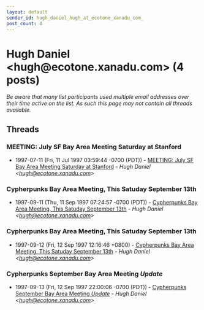 ```yaml
---
layout: default
sender_id: hugh_daniel_hugh_at_ecotone_xanadu_com_
post_count: 4
---
```


# Hugh Daniel <hugh<span>@</span>ecotone.xanadu.com> (4 posts)

_Be aware that many list participants used multiple email addresses over their time active on the list. As such this page may not contain all threads available._

## Threads

### MEETING: July SF Bay Area Meeting Saturday at Stanford
+ 1997-07-11 (Fri, 11 Jul 1997 03:59:44 -0700 (PDT)) - [MEETING: July SF Bay Area Meeting Saturday at Stanford](/archive/1997/07/934e1854579701349d4d836d1ea9ceb13f06090d2617c757a12797ff6221f5a2) - _Hugh Daniel \<hugh@ecotone.xanadu.com\>_

### Cypherpunks Bay Area Meeting, This Satuday September 13th
+ 1997-09-11 (Thu, 11 Sep 1997 07:24:57 -0700 (PDT)) - [Cypherpunks Bay Area Meeting, This Satuday September 13th](/archive/1997/09/5fbb244a70f0bc797927e8189a5f576c8f912f6538f6c2e52dc847d2731b5de8) - _Hugh Daniel \<hugh@ecotone.xanadu.com\>_

### Cypherpunks Bay Area Meeting, This Satuday September 13th
+ 1997-09-12 (Fri, 12 Sep 1997 12:16:46 +0800) - [Cypherpunks Bay Area Meeting, This Satuday September 13th](/archive/1997/09/0e9dcdc9bd61addf0011b372e66b92a22f555a12becb116f079877c0bd8dbe2b) - _Hugh Daniel \<hugh@ecotone.xanadu.com\>_

### Cypherpunks September Bay Area Meeting _Update_
+ 1997-09-13 (Fri, 12 Sep 1997 22:00:06 -0700 (PDT)) - [Cypherpunks September Bay Area Meeting _Update_](/archive/1997/09/d63e3f22b003f19b03369eefb673cd91e60b1052cf496449a5d82cc91dd157aa) - _Hugh Daniel \<hugh@ecotone.xanadu.com\>_

